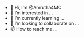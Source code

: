 - 👋 Hi, I’m @Amrutha4MC
- 👀 I’m interested in ...
- 🌱 I’m currently learning ...
- 💞️ I’m looking to collaborate on ...
- 📫 How to reach me ...

<!---
Amrutha4MC/Amrutha4MC is a ✨ special ✨ repository because its `README.md` (this file) appears on your GitHub profile.
You can click the Preview link to take a look at your changes.
--->
